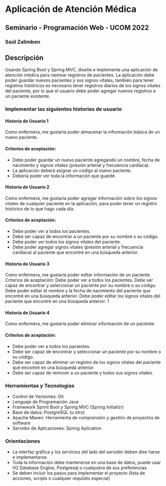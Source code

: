 # Aplicación de Atención Médica
## Seminario - Programación Web - UCOM 2022
### Saúl Zalimben

## Descripción
Usando Spring Boot y Spring MVC, diseñe e implemente una aplicación de atención médica
para rastrear registros de pacientes. La aplicación debe poder guardar nuevos pacientes y sus
signos vitales, también para tener registros históricos es necesario tener registros diarios de los
signos vitales del paciente, por lo que el usuario debe poder agregar nuevos registros a un paciente
existente.

### Implementar las siguientes historias de usuario
#### Historia de Usuario 1
Como enfermera, me gustaría poder almacenar la información básica de un nuevo paciente.
#### Criterios de aceptación:
- Debe poder guardar un nuevo paciente agregando un nombre, fecha de nacimiento y signos
vitales (presión arterial y frecuencia cardíaca).
- La aplicación deberá asignar un código al nuevo paciente.
- Debería poder ver toda la información que guardé.

#### Historia de Usuario 2
Como enfermera, me gustaría poder agregar información sobre los signos vitales de cualquier
paciente en la aplicación, para poder tener un registro histórico de lo que hago cada día.
#### Criterios de aceptación:
- Debe poder ver a todos los pacientes.
- Debe ser capaz de encontrar a un paciente por su nombre o su código.
- Debe poder ver todos los signos vitales del paciente.
- Debe poder agregar signos vitales (presión arterial y frecuencia cardíaca) al paciente que
encontré en una búsqueda anterior.
#### Historia de Usuario 3
Como enfermera, me gustaría poder editar información de un paciente.
Criterios de aceptación:
Debe poder ver a todos los pacientes.
Debe ser capaz de encontrar y seleccionar un paciente por su nombre o su código.
Debe poder editar el nombre y la fecha de nacimiento del paciente que encontré en una
búsqueda anterior.
Debe poder editar los signos vitales del paciente que encontré en una búsqueda anterior.
1
#### Historia de Usuario 4
Como enfermera, me gustaría poder eliminar información de un paciente.
#### Criterios de aceptación:
- Debe poder ver a todos los pacientes.
- Debe ser capaz de encontrar y seleccionar un paciente por su nombre o su código.
- Debe ser capaz de eliminar un registro de los signos vitales del paciente que encontré en una búsqueda anterior.
- Debe ser capaz de remover a un paciente y todos sus signos vitales.

### Herramientas y Tecnologías
- Control de Versiones: Git
- Lenguaje de Programación Java
- Framework Sprint Boot y Spring MVC (Spring Initializr)
- Base de datos: PostgreSQL (u otro)
- Apache Maven: Herramienta de comprensión y gestión de proyectos de software
- Servidor de Aplicaciones: Spring Aplication
### Orientaciones
- La interfaz gráfica y los servicios del lado del servidor deben dise ̃narse e implementarse.
- Toda la información debe mantenerse en una base de datos, puede usar H2 Database Engine, Postgresql o cualquiera de sus preferencias.
- Se deben incluir los pasos para implementar el proyecto (lista de acciones, scripts o cualquier requisito especial)